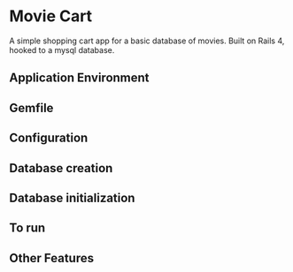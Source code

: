 # Movie Cart
A simple shopping cart app for a basic database of movies.
Built on Rails 4, hooked to a mysql database.

## Application Environment

## Gemfile

## Configuration

## Database creation

## Database initialization

## To run

## Other Features